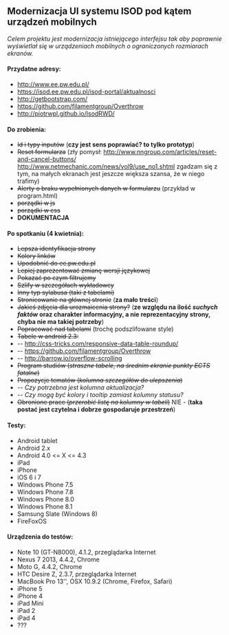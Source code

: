 ## Modernizacja UI systemu ISOD pod kątem urządzeń mobilnych
_Celem projektu jest modernizacja istniejącego interfejsu tak aby poprawnie wyświetlał się w urządzeniach mobilnych o ograniczonych rozmiarach ekranów._


#### Przydatne adresy:
- http://www.ee.pw.edu.pl/
- https://isod.ee.pw.edu.pl/isod-portal/aktualnosci
- http://getbootstrap.com/
- https://github.com/filamentgroup/Overthrow
- http://piotrwpl.github.io/IsodRWD/


#### Do zrobienia:
- ~~Id i typy inputów~~  (__czy jest sens poprawiać? to tylko prototyp__)
- ~~Reset formularza~~ (zły pomysł: http://www.nngroup.com/articles/reset-and-cancel-buttons/ http://www.netmechanic.com/news/vol9/use_no1.shtml zgadzam się z tym, na małych ekranach jest jeszcze większa szansa, że w niego trafimy)
- ~~Alerty o braku wypełnionych danych w formularzu~~ (przykład w program.html)
- ~~porządki w js~~
- ~~porządki w css~~
- **DOKUMENTACJA**


#### Po spotkaniu (4 kwietnia):
- ~~Lepsza identyfikacja strony~~
- ~~Kolory linków~~
- ~~Upodobnić do ee.pw.edu.pl~~
- ~~Lepiej zaprezentować zmianę wersji językowej~~
- ~~Pokazać po czym filtrujemy~~
- ~~Szlify w szczegółach wykładowcy~~
- ~~Inny typ sylabusa (taki z tabelami)~~
- ~~Stronicowanie na głównej stronie~~ (__za mało treści__)
- ~~Jakieś zdjęcia dla urozmaicenia strony?~~ (__ze względu na ilość _suchych faktów_ oraz charakter informacyjny, a nie reprezentacyjny strony, chyba nie ma takiej potrzeby__)
- ~~Popracować nad tabelami~~ (trochę podszlifowane style)
- ~~Tabele w android 2.3:~~
- -- http://css-tricks.com/responsive-data-table-roundup/
- -- https://github.com/filamentgroup/Overthrow
- -- http://barrow.io/overflow-scrolling
- ~~Program studiów (*straszne tabele*, *na średnim ekranie punkty ECTS fatalne*)~~
- ~~Propozycje tematów (*kolumna szczegółów do ulepszenia*)~~
- -- *Czy potrzebna jest kolumna aktualizacja?*
- -- *Czy mogą być kolory i tooltip zamiast kolumny statusu?*
- ~~Obronione prace (*przerobić listę na kolumny w tabeli*)~~ NIE - (__taka postać jest czytelna i dobrze gospodaruje przestrzeń__)


#### Testy:
- Android tablet
- Android 2.x
- Android 4.0 <= X <= 4.3
- iPad
- iPhone
- iOS 6 i 7
- Windows Phone 7.5
- Windows Phone 7.8
- Windows Phone 8.0
- Windows Phone 8.1
- Samsung Slate (Windows 8)
- FireFoxOS


#### Urządzenia do testów:
- Note 10 (GT-N8000), 4.1.2, przeglądarka Internet
- Nexus 7 2013, 4.4.2, Chrome
- Moto G, 4.4.2, Chrome
- HTC Desire Z, 2.3.7, przeglądarka Internet
- MacBook Pro 13'', OSX 10.9.2 (Chrome, Firefox, Safari)
- iPhone 5
- iPhone 4
- iPad Mini
- iPad 2
- iPad 4
- ???
